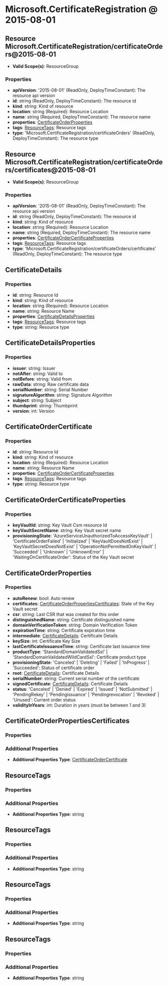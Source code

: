 # Microsoft.CertificateRegistration @ 2015-08-01

## Resource Microsoft.CertificateRegistration/certificateOrders@2015-08-01
* **Valid Scope(s)**: ResourceGroup
### Properties
* **apiVersion**: '2015-08-01' (ReadOnly, DeployTimeConstant): The resource api version
* **id**: string (ReadOnly, DeployTimeConstant): The resource id
* **kind**: string: Kind of resource
* **location**: string (Required): Resource Location
* **name**: string (Required, DeployTimeConstant): The resource name
* **properties**: [CertificateOrderProperties](#certificateorderproperties)
* **tags**: [ResourceTags](#resourcetags): Resource tags
* **type**: 'Microsoft.CertificateRegistration/certificateOrders' (ReadOnly, DeployTimeConstant): The resource type

## Resource Microsoft.CertificateRegistration/certificateOrders/certificates@2015-08-01
* **Valid Scope(s)**: ResourceGroup
### Properties
* **apiVersion**: '2015-08-01' (ReadOnly, DeployTimeConstant): The resource api version
* **id**: string (ReadOnly, DeployTimeConstant): The resource id
* **kind**: string: Kind of resource
* **location**: string (Required): Resource Location
* **name**: string (Required, DeployTimeConstant): The resource name
* **properties**: [CertificateOrderCertificateProperties](#certificateordercertificateproperties)
* **tags**: [ResourceTags](#resourcetags): Resource tags
* **type**: 'Microsoft.CertificateRegistration/certificateOrders/certificates' (ReadOnly, DeployTimeConstant): The resource type

## CertificateDetails
### Properties
* **id**: string: Resource Id
* **kind**: string: Kind of resource
* **location**: string (Required): Resource Location
* **name**: string: Resource Name
* **properties**: [CertificateDetailsProperties](#certificatedetailsproperties)
* **tags**: [ResourceTags](#resourcetags): Resource tags
* **type**: string: Resource type

## CertificateDetailsProperties
### Properties
* **issuer**: string: Issuer
* **notAfter**: string: Valid to
* **notBefore**: string: Valid from
* **rawData**: string: Raw certificate data
* **serialNumber**: string: Serial Number
* **signatureAlgorithm**: string: Signature Algorithm
* **subject**: string: Subject
* **thumbprint**: string: Thumbprint
* **version**: int: Version

## CertificateOrderCertificate
### Properties
* **id**: string: Resource Id
* **kind**: string: Kind of resource
* **location**: string (Required): Resource Location
* **name**: string: Resource Name
* **properties**: [CertificateOrderCertificateProperties](#certificateordercertificateproperties)
* **tags**: [ResourceTags](#resourcetags): Resource tags
* **type**: string: Resource type

## CertificateOrderCertificateProperties
### Properties
* **keyVaultId**: string: Key Vault Csm resource Id
* **keyVaultSecretName**: string: Key Vault secret name
* **provisioningState**: 'AzureServiceUnauthorizedToAccessKeyVault' | 'CertificateOrderFailed' | 'Initialized' | 'KeyVaultDoesNotExist' | 'KeyVaultSecretDoesNotExist' | 'OperationNotPermittedOnKeyVault' | 'Succeeded' | 'Unknown' | 'UnknownError' | 'WaitingOnCertificateOrder': Status of the Key Vault secret

## CertificateOrderProperties
### Properties
* **autoRenew**: bool: Auto renew
* **certificates**: [CertificateOrderPropertiesCertificates](#certificateorderpropertiescertificates): State of the Key Vault secret
* **csr**: string: Last CSR that was created for this order
* **distinguishedName**: string: Certificate distinguished name
* **domainVerificationToken**: string: Domain Verification Token
* **expirationTime**: string: Certificate expiration time
* **intermediate**: [CertificateDetails](#certificatedetails): Certificate Details
* **keySize**: int: Certificate Key Size
* **lastCertificateIssuanceTime**: string: Certificate last issuance time
* **productType**: 'StandardDomainValidatedSsl' | 'StandardDomainValidatedWildCardSsl': Certificate product type
* **provisioningState**: 'Canceled' | 'Deleting' | 'Failed' | 'InProgress' | 'Succeeded': Status of certificate order
* **root**: [CertificateDetails](#certificatedetails): Certificate Details
* **serialNumber**: string: Current serial number of the certificate
* **signedCertificate**: [CertificateDetails](#certificatedetails): Certificate Details
* **status**: 'Canceled' | 'Denied' | 'Expired' | 'Issued' | 'NotSubmitted' | 'PendingRekey' | 'Pendingissuance' | 'Pendingrevocation' | 'Revoked' | 'Unused': Current order status
* **validityInYears**: int: Duration in years (must be between 1 and 3)

## CertificateOrderPropertiesCertificates
### Properties
### Additional Properties
* **Additional Properties Type**: [CertificateOrderCertificate](#certificateordercertificate)

## ResourceTags
### Properties
### Additional Properties
* **Additional Properties Type**: string

## ResourceTags
### Properties
### Additional Properties
* **Additional Properties Type**: string

## ResourceTags
### Properties
### Additional Properties
* **Additional Properties Type**: string

## ResourceTags
### Properties
### Additional Properties
* **Additional Properties Type**: string

